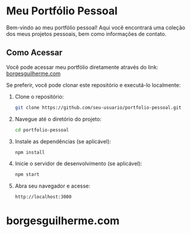# Meu Portfólio Pessoal

Bem-vindo ao meu portfólio pessoal! Aqui você encontrará uma coleção dos meus projetos pessoais, bem como informações de contato.

## Como Acessar

Você pode acessar meu portfólio diretamente através do link: [borgesguilherme.com](https://borgesguilherme.com)

Se preferir, você pode clonar este repositório e executá-lo localmente:

1. Clone o repositório:
   
   ```bash
   git clone https://github.com/seu-usuario/portfolio-pessoal.git

2. Navegue até o diretório do projeto:
    ```bash
   cd portfolio-pessoal
3. Instale as dependências (se aplicável):
   ```bash
   npm install
4. Inicie o servidor de desenvolvimento (se aplicável):
    ```bash
   npm start
5. Abra seu navegador e acesse:
    ```bash
   http://localhost:3000
# borgesguilherme.com
